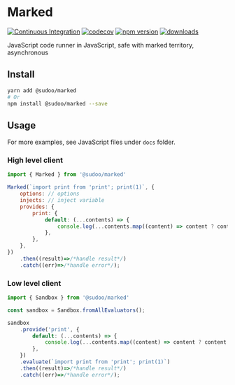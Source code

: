# Marked

[![Continuous Integration](https://github.com/SudoDotDog/Marked/actions/workflows/ci.yml/badge.svg)](https://github.com/SudoDotDog/Marked/actions/workflows/ci.yml)
[![codecov](https://codecov.io/gh/SudoDotDog/Marked/branch/master/graph/badge.svg)](https://codecov.io/gh/SudoDotDog/Marked)
[![npm version](https://badge.fury.io/js/%40sudoo%2Fmarked.svg)](https://badge.fury.io/js/%40sudoo%2Fmarked)
[![downloads](https://img.shields.io/npm/dm/@sudoo/marked.svg)](https://www.npmjs.com/package/@sudoo/marked)

JavaScript code runner in JavaScript, safe with marked territory, asynchronous

## Install

```sh
yarn add @sudoo/marked
# Or
npm install @sudoo/marked --save
```

## Usage

For more examples, see JavaScript files under `docs` folder.

### High level client

```js
import { Marked } from '@sudoo/marked'

Marked(`import print from 'print'; print(1)`, {
    options: // options
    injects: // inject variable
    provides: {
        print: {
            default: (...contents) => {
                console.log(...contents.map((content) => content ? content.toString() : 'undefined'));
            },
        },
    },
})
    .then((result)=>/*handle result*/)
    .catch((err)=>/*handle error*/);
```

### Low level client

```js
import { Sandbox } from '@sudoo/marked'

const sandbox = Sandbox.fromAllEvaluators();

sandbox
    .provide('print', {
        default: (...contents) => {
            console.log(...contents.map((content) => content ? content.toString() : 'undefined'));
        },
    })
    .evaluate(`import print from 'print'; print(1)`)
    .then((result)=>/*handle result*/)
    .catch((err)=>/*handle error*/);
```
